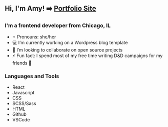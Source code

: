 ## Hi, I'm Amy! ➡️ [Portfolio Site][website]

### I'm a frontend developer from Chicago, IL
- ♀️ Pronouns: she/her
- 💻 I’m currently working on a Wordpress blog template
- 👯 I’m looking to collaborate on open source projects
- ⚡ Fun fact: I spend most of my free time writing D&D campaigns for my friends 🐉


### Languages and Tools
- React
- Javascript
- CSS
- SCSS/Sass
- HTML
- Github
- VSCode



[website]: https://amycorson.com



